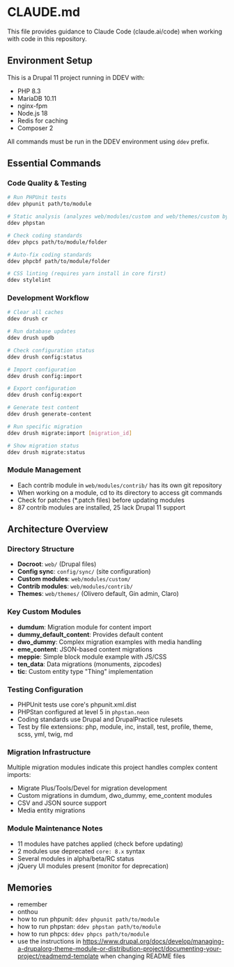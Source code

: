 # CLAUDE.md

This file provides guidance to Claude Code (claude.ai/code) when working with code in this repository.

## Environment Setup

This is a Drupal 11 project running in DDEV with:
- PHP 8.3
- MariaDB 10.11
- nginx-fpm
- Node.js 18
- Redis for caching
- Composer 2

All commands must be run in the DDEV environment using `ddev` prefix.

## Essential Commands

### Code Quality & Testing
```bash
# Run PHPUnit tests
ddev phpunit path/to/module

# Static analysis (analyzes web/modules/custom and web/themes/custom by default)
ddev phpstan

# Check coding standards
ddev phpcs path/to/module/folder

# Auto-fix coding standards
ddev phpcbf path/to/module/folder

# CSS linting (requires yarn install in core first)
ddev stylelint
```

### Development Workflow
```bash
# Clear all caches
ddev drush cr

# Run database updates
ddev drush updb

# Check configuration status
ddev drush config:status

# Import configuration
ddev drush config:import

# Export configuration
ddev drush config:export

# Generate test content
ddev drush generate-content

# Run specific migration
ddev drush migrate:import [migration_id]

# Show migration status
ddev drush migrate:status
```

### Module Management
- Each contrib module in `web/modules/contrib/` has its own git repository
- When working on a module, cd to its directory to access git commands
- Check for patches (*.patch files) before updating modules
- 87 contrib modules are installed, 25 lack Drupal 11 support

## Architecture Overview

### Directory Structure
- **Docroot**: `web/` (Drupal files)
- **Config sync**: `config/sync/` (site configuration)
- **Custom modules**: `web/modules/custom/`
- **Contrib modules**: `web/modules/contrib/`
- **Themes**: `web/themes/` (Olivero default, Gin admin, Claro)

### Key Custom Modules
- **dumdum**: Migration module for content import
- **dummy_default_content**: Provides default content
- **dwo_dummy**: Complex migration examples with media handling
- **eme_content**: JSON-based content migrations
- **meppie**: Simple block module example with JS/CSS
- **ten_data**: Data migrations (monuments, zipcodes)
- **tic**: Custom entity type "Thing" implementation

### Testing Configuration
- PHPUnit tests use core's phpunit.xml.dist
- PHPStan configured at level 5 in `phpstan.neon`
- Coding standards use Drupal and DrupalPractice rulesets
- Test by file extensions: php, module, inc, install, test, profile, theme, scss, yml, twig, md

### Migration Infrastructure
Multiple migration modules indicate this project handles complex content imports:
- Migrate Plus/Tools/Devel for migration development
- Custom migrations in dumdum, dwo_dummy, eme_content modules
- CSV and JSON source support
- Media entity migrations

### Module Maintenance Notes
- 11 modules have patches applied (check before updating)
- 2 modules use deprecated `core: 8.x` syntax
- Several modules in alpha/beta/RC status
- jQuery UI modules present (monitor for deprecation)

## Memories
- remember
- onthou
- how to run phpunit: `ddev phpunit path/to/module`
- how to run phpstan: `ddev phpstan path/to/module`
- how to run phpcs: `ddev phpcs path/to/module`
- use the instructions in https://www.drupal.org/docs/develop/managing-a-drupalorg-theme-module-or-distribution-project/documenting-your-project/readmemd-template when changing README files